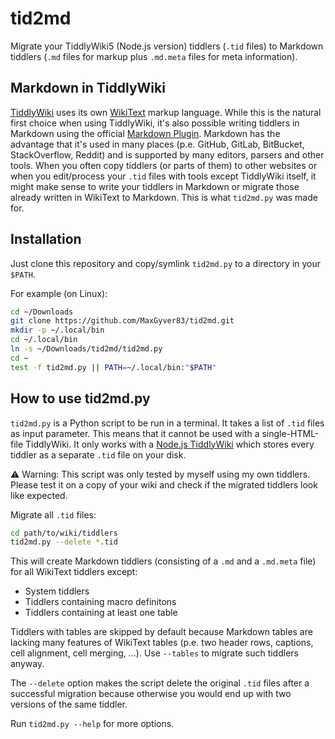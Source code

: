 # tid2md

Migrate your TiddlyWiki5 (Node.js version) tiddlers (`.tid` files) to Markdown tiddlers (`.md` files for markup plus `.md.meta` files for meta information).

## Markdown in TiddlyWiki

[TiddlyWiki](https://tiddlywiki.com/) uses its own [WikiText](https://tiddlywiki.com/#WikiText) markup language. While this is the natural first choice when using TiddlyWiki, it's also possible writing tiddlers in Markdown using the official [Markdown Plugin](https://tiddlywiki.com/#Markdown%20Plugin). Markdown has the advantage that it's used in many places (p.e. GitHub, GitLab, BitBucket, StackOverflow, Reddit) and is supported by many editors, parsers and other tools. When you often copy tiddlers (or parts of them) to other websites or when you edit/process your `.tid` files with tools except TiddlyWiki itself, it might make sense to write your tiddlers in Markdown or migrate those already written in WikiText to Markdown. This is what `tid2md.py` was made for.

## Installation

Just clone this repository and copy/symlink `tid2md.py` to a directory in your `$PATH`.

For example (on Linux):

```sh
cd ~/Downloads
git clone https://github.com/MaxGyver83/tid2md.git
mkdir -p ~/.local/bin
cd ~/.local/bin
ln -s ~/Downloads/tid2md/tid2md.py
cd ~
test -f tid2md.py || PATH=~/.local/bin:"$PATH"
```

## How to use tid2md.py

`tid2md.py` is a Python script to be run in a terminal. It takes a list of `.tid` files as input parameter. This means that it cannot be used with a single-HTML-file TiddlyWiki. It only works with a [Node.js TiddlyWiki](https://tiddlywiki.com/#Installing%20TiddlyWiki%20on%20Node.js) which stores every tiddler as a separate `.tid` file on your disk.

⚠ Warning: This script was only tested by myself using my own tiddlers. Please test it on a copy of your wiki and check if the migrated tiddlers look like expected.

Migrate all `.tid` files:

```sh
cd path/to/wiki/tiddlers
tid2md.py --delete *.tid
```

This will create Markdown tiddlers (consisting of a `.md` and a `.md.meta` file) for all WikiText tiddlers except:

* System tiddlers
* Tiddlers containing macro definitons
* Tiddlers containing at least one table

Tiddlers with tables are skipped by default because Markdown tables are lacking many features of WikiText tables (p.e. two header rows, captions, cell alignment, cell merging, ...). Use `--tables` to migrate such tiddlers anyway.

The `--delete` option makes the script delete the original `.tid` files after a successful migration because otherwise you would end up with two versions of the same tiddler.

Run `tid2md.py --help` for more options.

